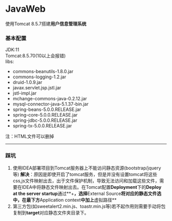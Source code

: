 # JavaWeb
使用Tomcat 8.5.7搭建**用户信息管理系统**

### 基本配置
JDK:11<br>
Tomcat:8.5.70(10以上会报错)<br>
libs:
 + commons-beanutils-1.8.0.jar
 + commons-logging-1.2.jar
 + druid-1.0.9.jar
 + javax.servlet.jsp.jstl.jar
 + jstl-impl.jar
 + mchange-commons-java-0.2.12.jar
 + mysql-connector-java-5.1.37-bin.jar
 + spring-beans-5.0.0.RELEASE.jar
 + spring-core-5.0.0.RELEASE.jar
 + spring-jdbc-5.0.0.RELEASE.jar
 + spring-tx-5.0.0.RELEASE.jar<br>
<p>注：HTML文件可以删掉</p>
<hr>


### 踩坑
1. 使用IDEA部署项目到Tomcat服务器上不能访问静态资源(bootstrap/jquery等)
 **解决**：原因是即使开启了tomcat服务，但是并没有设置tomcat将这些css,js文件映射出去，出于文件保护机制，导致无法访问和加载这些文件，需要在IDEA中将静态文件映射出去。在Tomcat配置**Deployment**下的**Deploy at the server startup**通过**+**，选择**External Source**将对应的静态文件选中，在最下方**Application context**中加上**虚拟路径**
2. 第三方包(如sweetalert2.min.js、toastr.min.js等)若不起作用则需要手动将包复制到**target**对应静态文件夹目录下。
